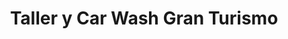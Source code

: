 ---
title: "Taller y Car Wash Gran Turismo"
url: /santa-tecla/taller-y-car-wash-gran-turismo/
shop: Autowerkstatt
---